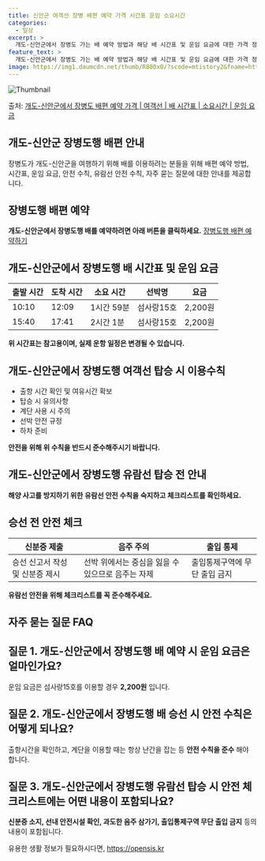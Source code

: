 ```yaml
---
title: 신안군 여객선 장병 배편 예약 가격 시간표 운임 소요시간
categories:
  - 일상
excerpt: >
  개도-신안군에서 장병도 가는 배 예약 방법과 해당 배 시간표 및 운임 요금에 대한 가격 정보를 안내 드리겠습니다. 안전하고 재밋는 장병도행 여행을 위해 아래 정보 참고하시기 바랍니다. 장병도행 배편 예약하기 👈 클릭개도-신안군에서 장병도행 배 시간표출발 시간도착 시간소요 시간선박명요금10:1012:091시간 59분섬사랑15호2,200원15:4017:412시간 1분섬사랑15호2,200원장병도행 배편 예약하기 👈 클릭개도-신안군에서 장병도행 여객선 탑승 시 이용수칙개도-신안군에서 장병도행 배를 이용할 때 지켜야 할 중요한 안전 수칙을 알아봅시다. 배 출항 전 준비 출항 시간 확인 및 여유시간 확보: 출항시간을 확인하고 혼잡을 피하기 위해 충분한 여유시간을 가지세요. 탑승 시 유의사항: 선박에 탑승할 때는 다..
feature_text: >
  개도-신안군에서 장병도 가는 배 예약 방법과 해당 배 시간표 및 운임 요금에 대한 가격 정보를 안내 드리겠습니다. 안전하고 재밋는 장병도행 여행을 위해 아래 정보 참고하시기 바랍니다. 장병도행 배편 예약하기 👈 클릭개도-신안군에서 장병도행 배 시간표출발 시간도착 시간소요 시간선박명요금10:1012:091시간 59분섬사랑15호2,200원15:4017:412시간 1분섬사랑15호2,200원장병도행 배편 예약하기 👈 클릭개도-신안군에서 장병도행 여객선 탑승 시 이용수칙개도-신안군에서 장병도행 배를 이용할 때 지켜야 할 중요한 안전 수칙을 알아봅시다. 배 출항 전 준비 출항 시간 확인 및 여유시간 확보: 출항시간을 확인하고 혼잡을 피하기 위해 충분한 여유시간을 가지세요. 탑승 시 유의사항: 선박에 탑승할 때는 다..
image: https://img1.daumcdn.net/thumb/R800x0/?scode=mtistory2&fname=https%3A%2F%2Fblog.kakaocdn.net%2Fdn%2FbSGBd7%2FbtsHCR0Xzl7%2FuhQMRFmucFUPkQ63IEfpuk%2Fimg.webp
---
```


![Thumbnail](https://img1.daumcdn.net/thumb/R800x0/?scode=mtistory2&fname=https%3A%2F%2Fblog.kakaocdn.net%2Fdn%2FbSGBd7%2FbtsHCR0Xzl7%2FuhQMRFmucFUPkQ63IEfpuk%2Fimg.webp)

<p>출처: <a href="https://opensis.kr/entry/%EA%B0%9C%EB%8F%84-%EC%8B%A0%EC%95%88%EA%B5%B0%EC%97%90%EC%84%9C-%EC%9E%A5%EB%B3%91%EB%8F%84-%EB%B0%B0%ED%8E%B8-%EC%98%88%EC%95%BD-%EA%B0%80%EA%B2%A9-%EC%97%AC%EA%B0%9D%EC%84%A0-%EB%B0%B0-%EC%8B%9C%EA%B0%84%ED%91%9C-%EC%86%8C%EC%9A%94%EC%8B%9C%EA%B0%84-%EC%9A%B4%EC%9E%84-%EC%9A%94%EA%B8%88" rel="dofollow">개도-신안군에서 장병도 배편 예약 가격 | 여객선 | 배 시간표 | 소요시간 | 운임 요금</a> </p>

## 개도-신안군 장병도행 배편 안내

장병도가 개도-신안군을 여행하기 위해 배를 이용하려는 분들을 위해 배편 예약 방법, 시간표, 운임 요금, 안전 수칙, 유람선 안전 수칙,
자주 묻는 질문에 대한 안내를 제공합니다.

## 장병도행 배편 예약

**개도-신안군에서 장병도행 배를 예약하려면 아래 버튼을 클릭하세요.** [장병도행 배편 예약하기](https://opensis.kr/entry/%EA%B0%9C%EB%8F%84-%EC%8B%A0%EC%95%88%EA%B5%B0%EC%97%90%EC%84%9C-%EC%9E%A5%EB%B3%91%EB%8F%84-%EB%B0%B0%ED%8E%B8-%EC%98%88%EC%95%BD-%EA%B0%80%EA%B2%A9-%EC%97%AC%EA%B0%9D%EC%84%A0-%EB%B0%B0-%EC%8B%9C%EA%B0%84%ED%91%9C-%EC%86%8C%EC%9A%94%EC%8B%9C%EA%B0%84-%EC%9A%B4%EC%9E%84-%EC%9A%94%EA%B8%88)

## 개도-신안군에서 장병도행 배 시간표 및 운임 요금

**출발 시간** | **도착 시간** | **소요 시간** | **선박명** | **요금**  
---|---|---|---|---  
10:10 | 12:09 | 1시간 59분 | 섬사랑15호 | 2,200원  
15:40 | 17:41 | 2시간 1분 | 섬사랑15호 | 2,200원  
**위 시간표는 참고용이며, 실제 운항 일정은 변경될 수 있습니다.**

## 개도-신안군에서 장병도행 여객선 탑승 시 이용수칙

  * 출항 시간 확인 및 여유시간 확보
  * 탑승 시 유의사항
  * 계단 사용 시 주의
  * 선박 안전 규정
  * 하차 준비

**안전을 위해 위 수칙을 반드시 준수해주시기 바랍니다.**

## 개도-신안군에서 장병도행 유람선 탑승 전 안내

**해양 사고를 방지하기 위한 유람선 안전 수칙을 숙지하고 체크리스트를 확인하세요.**

## 승선 전 안전 체크

신분증 제출 | 음주 주의 | 출입 통제  
---|---|---  
승선 신고서 작성 및 신분증 제시 | 선박 위에서는 중심을 잃을 수 있으므로 음주는 자제 | 출입통제구역에 무단 출입 금지  
**유람선 안전을 위해 체크리스트를 꼭 준수해주세요.**

## 자주 묻는 질문 FAQ

## 질문 1. 개도-신안군에서 장병도행 배 예약 시 운임 요금은 얼마인가요?

운임 요금은 섬사랑15호를 이용할 경우 **2,200원** 입니다.

## 질문 2. 개도-신안군에서 장병도행 배 승선 시 안전 수칙은 어떻게 되나요?

출항시간을 확인하고, 계단을 이용할 때는 항상 난간을 잡는 등 **안전 수칙을 준수** 해야 합니다.

## 질문 3. 개도-신안군에서 장병도행 유람선 탑승 시 안전 체크리스트에는 어떤 내용이 포함되나요?

**신분증 소지, 선내 안전시설 확인, 과도한 음주 삼가기, 출입통제구역 무단 출입 금지** 등의 내용이 포함됩니다.



 

유용한 생활 정보가 필요하시다면, <a href="https://opensis.kr" rel="dofollow">https://opensis.kr</a>


